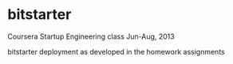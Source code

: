 bitstarter
==========

Coursera Startup Engineering class Jun-Aug, 2013

bitstarter deployment as developed in the homework assignments
